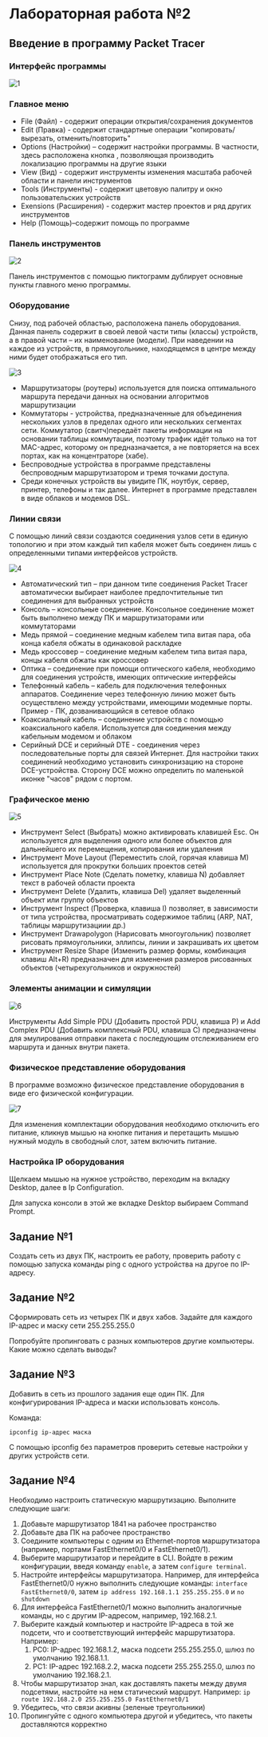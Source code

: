 # Лабораторная работа №2

## Введение в программу Packet Tracer

### Интерфейс программы

![1](1.png)

### Главное меню

- File (Файл) - содержит операции открытия/сохранения документов
- Edit (Правка) - содержит стандартные операции "копировать/вырезать, отменить/повторить"
- Options (Настройки) – содержит настройки программы. В частности, здесь расположена кнопка , позволяющая производить локализацию программы на другие языки
- View (Вид) - содержит инструменты изменения масштаба рабочей области и панели инструментов
- Tools (Инструменты) - содержит цветовую палитру и окно пользовательских устройств
- Exensions (Расширения) - содержит мастер проектов и ряд других инструментов
- Help (Помощь)–содержит помощь по программе

### Панель инструментов

![2](2.png)

Панель инструментов с помощью пиктограмм дублирует основные пункты главного меню программы.

### Оборудование

Снизу, под рабочей областью, расположена панель оборудования. Данная панель содержит в своей левой части типы (классы) устройств, а в правой части – их наименование (модели). При наведении на каждое из устройств, в прямоугольнике, находящемся в центре между ними будет отображаться его тип.

![3](3.png)

- Маршрутизаторы (роутеры) используется для поиска оптимального маршрута передачи данных на основании алгоритмов маршрутизации
- Коммутаторы - устройства, предназначенные для объединения нескольких узлов в пределах одного или нескольких сегментах сети. Коммутатор (свитч)передаёт пакеты информации на основании таблицы коммутации, поэтому трафик идёт только на тот MAC-адрес, которому он предназначается, а не повторяется на всех портах, как на концентраторе (хабе).
- Беспроводные устройства в программе представлены беспроводным маршрутизатором и тремя точками доступа. 
- Среди конечных устройств вы увидите ПК, ноутбук, сервер, принтер, телефоны и так далее. Интернет в программе представлен в виде облаков и модемов DSL.

### Линии связи

С помощью линий связи создаются соединения узлов сети в единую топологию и при этом каждый тип кабеля может быть соединен лишь с определенными типами интерфейсов устройств.

![4](4.png)

- Автоматический тип – при данном типе соединения Packet Tracer автоматически выбирает наиболее предпочтительные тип соединения для выбранных устройств
- Консоль – консольные соединение. Консольное соединение может быть выполнено между ПК и маршрутизаторами или коммутаторами
- Медь прямой – соединение медным кабелем типа витая пара, оба конца кабеля обжаты в одинаковой раскладке
- Медь кроссовер – соединение медным кабелем типа витая пара, концы кабеля обжаты как кроссовер
- Оптика – соединение при помощи оптического кабеля, необходимо для соединения устройств, имеющих оптические интерфейсы
- Телефонный кабель – кабель для подключения телефонных аппаратов. Соединение через телефонную линию может быть осуществлено между устройствами, имеющими модемные порты. Пример - ПК, дозванивающийся в сетевое облако
- Коаксиальный кабель – соединение устройств с помощью коаксиального кабеля. Используется для соединения между кабельным модемом и облаком
- Серийный DCE и серийный DTE - соединения через последовательные порты для связей Интернет. Для настройки таких соединений необходимо установить синхронизацию на стороне DCE-устройства. Сторону DCE можно определить по маленькой иконке "часов" рядом с портом.

### Графическое меню

![5](5.png)

- Инструмент Select (Выбрать) можно активировать клавишей Esc. Он используется для выделения одного или более объектов для дальнейшего их перемещения, копирования или удаления
- Инструмент Move Layout (Переместить слой, горячая клавиша M) используется для прокрутки больших проектов сетей
- Инструмент Place Note (Сделать пометку, клавиша N) добавляет текст в рабочей области проекта
- Инструмент Delete (Удалить, клавиша Del) удаляет выделенный объект или группу объектов
- Инструмент Inspect (Проверка, клавиша I) позволяет, в зависимости от типа устройства, просматривать содержимое таблиц (ARP, NAT, таблицы маршрутизациии др.)
- Инструмент Drawapolygon (Нарисовать многоугольник) позволяет рисовать прямоугольники, эллипсы, линии и закрашивать их цветом
- Инструмент Resize Shape (Изменить размер формы, комбинация клавиш Alt+R) предназначен для изменения размеров рисованных объектов (четырехугольников и окружностей)

### Элементы анимации и симуляции

![6](6.png)

Инструменты Add Simple PDU (Добавить простой PDU, клавиша P) и Add Complex PDU (Добавить комплексный PDU, клавиша C) предназначены для эмулирования отправки пакета с последующим отслеживанием его маршрута и данных внутри пакета.

### Физическое представление оборудования

В программе возможно физическое представление оборудования в виде его физической конфигурации.

![7](7.png)

Для изменения комплектации оборудования необходимо отключить его питание, кликнув мышью на кнопке питания и перетащить мышью нужный модуль в свободный слот, затем включить питание.

### Настройка IP оборудования

Щелкаем мышью на нужное устройство, переходим на вкладку Desktop, далее в Ip Configuration.

Для запуска консоли в этой же вкладке Desktop выбираем Command Prompt.

## Задание №1

Создать сеть из двух ПК, настроить ее работу, проверить работу с помощью запуска команды ping с одного устройства на другое по IP-адресу.

## Задание №2

Сформировать сеть из четырех ПК и двух хабов. Задайте для каждого IP-адрес и маску сети 255.255.255.0

Попробуйте пропинговать с разных компьютеров другие компьютеры. Какие можно сделать выводы?

## Задание №3

Добавить в сеть из прошлого задания еще один ПК. Для конфигурирования IP-адреса и маски использовать консоль.

Команда:

```
ipconfig ip-адрес маска
```

С помощью ipconfig без параметров проверить сетевые настройки у других устройств сети. 

## Задание №4

Необходимо настроить статическую маршрутизацию. Выполните следующие шаги:

1. Добавьте маршрутизатор 1841 на рабочее пространство
2. Добавьте два ПК на рабочее пространство
3. Соедините компьютеры с одним из Ethernet-портов маршрутизатора (например, портами FastEthernet0/0 и FastEthernet0/1).
4. Выберите маршрутизатор и перейдите в CLI. Войдте в режим конфигурации, введя команду `enable`, а затем `configure terminal`.
5. Настройте интерфейсы маршрутизатора. Например, для интерфейса FastEthernet0/0 нужно выполнить следующие команды: `interface FastEthernet0/0`, затем `ip address 192.168.1.1 255.255.255.0` и `no shutdown`
6. Для интерфейса FastEthernet0/1 можно выполнить аналогичные команды, но с другим IP-адресом, например, 192.168.2.1.
7. Выберите каждый компьютер и настройте IP-адреса в той же подсети, что и соответствующий интерфейс маршрутизатора. Например:
   1. PC0: IP-адрес 192.168.1.2, маска подсети 255.255.255.0, шлюз по умолчанию 192.168.1.1. 
   2. PC1: IP-адрес 192.168.2.2, маска подсети 255.255.255.0, шлюз по умолчанию 192.168.2.1.
8. Чтобы маршрутизатор знал, как доставлять пакеты между двумя подсетями, настройте на нем статический маршрут. Например: `ip route 192.168.2.0 255.255.255.0 FastEthernet0/1`
9. Убедитесь, что связи акивны (зеленые треугольники)
10. Пропингуйте с одного компьютера другой и убедитесь, что пакеты доставляются корректно
    